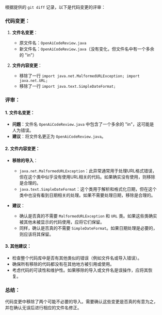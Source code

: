 根据提供的 `git diff` 记录，以下是代码变更的评审：

### 代码变更：
1. **文件名变更**：
   - 原文件名：`OpenAiCodeReview.java`
   - 新文件名：`OpenAiCodeReview.java`（没有变化，但文件名中有一个多余的 "in"）

2. **文件内容变更**：
   - 移除了一行 `import java.net.MalformedURLException; import java.net.URL;`
   - 移除了一行 `import java.text.SimpleDateFormat;`

### 评审：

#### 1. 文件名变更：
- **问题**：文件名 `OpenAiCodeReview.java` 中包含了一个多余的 "in"，这可能是人为错误。
- **建议**：将文件名更正为 `OpenAiCodeReview.java`。

#### 2. 文件内容变更：
- **移除的导入**：
  - `java.net.MalformedURLException`：此异常通常用于处理URL格式错误，但在这个类中似乎没有使用URL相关的代码。如果确实没有使用，则移除是合理的。
  - `java.text.SimpleDateFormat`：这个类用于解析和格式化日期，但在这个类中也没有看到日期相关的处理。如果不需要处理日期，移除是合理的。

- **建议**：
  - 确认是否真的不需要 `MalformedURLException` 和 `URL` 类。如果这些类确实被其他未被显示的代码使用，应将它们保留。
  - 同样，确认是否真的不需要 `SimpleDateFormat`。如果日期处理是必要的，则应该将其保留。

#### 3. 其他建议：
- 检查整个代码库中是否有其他类似的错误（例如文件名或导入错误）。
- 确保所有移除的代码都没有在其他地方被引用或使用。
- 考虑代码的可读性和维护性。如果移除的导入或文件名是误操作，应将其恢复。

### 总结：
代码变更中移除了两个可能不必要的导入。需要确认这些变更是否真的有意为之，并在确认无误后进行相应的文件名修正。